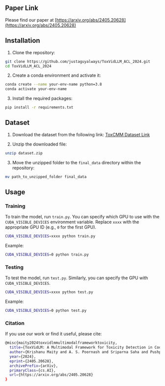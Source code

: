 ## Paper Link
Please find our paper at [https://arxiv.org/abs/2405.20628](https://arxiv.org/abs/2405.20628)

## Installation

1. Clone the repository:

```bash
git clone https://github.com/justaguyalways/ToxVidLLM_ACL_2024.git
cd ToxVidLLM_ACL_2024
```

2. Create a conda environment and activate it:

```bash
conda create --name your-env-name python=3.8
conda activate your-env-name
```

3. Install the required packages:

```bash
pip install -r requirements.txt
```

## Dataset

1. Download the dataset from the following link: [ToxCMM Dataset Link](https://drive.google.com/drive/folders/1lAl6KpewLv9bO64Ad5fccBOImSZgRPPP?usp=sharing)


2. Unzip the downloaded file:

```bash
unzip dataset.zip
```

3. Move the unzipped folder to the `final_data` directory within the repository:

```bash
mv path_to_unzipped_folder final_data
```

## Usage

### Training

To train the model, run `train.py`. You can specify which GPU to use with the `CUDA_VISIBLE_DEVICES` environment variable. Replace `xxxx` with the appropriate GPU ID (e.g., `0` for the first GPU).

```bash
CUDA_VISIBLE_DEVICES=xxxx python train.py
```

Example:

```bash
CUDA_VISIBLE_DEVICES=0 python train.py
```

### Testing

To test the model, run `test.py`. Similarly, you can specify the GPU with `CUDA_VISIBLE_DEVICES`.

```bash
CUDA_VISIBLE_DEVICES=xxxx python test.py
```

Example:

```bash
CUDA_VISIBLE_DEVICES=0 python test.py
```

### Citation

If you use our work or find it useful, please cite:

```bash
@misc{maity2024toxvidlmmultimodalframeworktoxicity,
  title={ToxVidLM: A Multimodal Framework for Toxicity Detection in Code-Mixed Videos},
  author={Krishanu Maity and A. S. Poornash and Sriparna Saha and Pushpak Bhattacharyya},
  year={2024},
  eprint={2405.20628},
  archivePrefix={arXiv},
  primaryClass={cs.AI},
  url={https://arxiv.org/abs/2405.20628}
}
```

